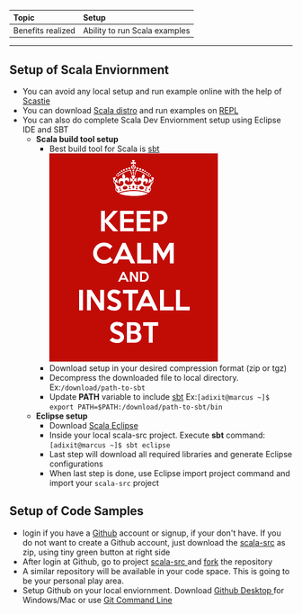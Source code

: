 | **Topic** | **Setup** |
| :--- | :--- |
| Benefits realized | Ability to run Scala examples |

---
##	**Setup of Scala Enviornment**
 * You can avoid any local setup and run example online with the help of [Scastie](https://scastie.scala-lang.org)
 * You can download [Scala distro](https://downloads.lightbend.com/scala/2.12.2/scala-2.12.2.zip) and run examples on [REPL](http://docs.scala-lang.org/overviews/repl/overview.html)
 * You can also do complete Scala Dev Enviornment setup using Eclipse IDE and SBT
	* **Scala build tool setup**
	  *	Best build tool for Scala is [sbt](http://www.scala-sbt.org)  
	  ![](/assets/m-1/keep-calm-and-install-sbt.png)
	  * Download setup in your desired compression format \(zip or tgz\)
	  * Decompress the downloaded file to local directory. Ex:`/download/path-to-sbt`
	  * Update **PATH** variable to include [sbt](http://www.scala-sbt.org) Ex:`[adixit@marcus ~]$ export PATH=$PATH:/download/path-to-sbt/bin`
	* **Eclipse setup**
	  * Download [Scala Eclipse](http://scala-ide.org/)
	  * Inside your local scala-src project. Execute **sbt** command: `[adixit@marcus ~]$ sbt eclipse`
	  * Last step will download all required libraries and generate Eclipse configurations
	  * When last step is done, use Eclipse import project command and import your `scala-src` project
##	**Setup of Code Samples**
  * login if you have a [Github](/github.com) account or signup, if your don't have. If you do not want to create a Github account, just download the [scala-src](https://github.com/inbravo/scala-src) as zip, using tiny green button at right side
  * After login at Github, go to project [scala-src ](https://github.com/inbravo/scala-src)and [fork](https://help.github.com/articles/fork-a-repo/#fork-an-example-repository) the repository
  * A similar repository will be available in your code space. This is going to be your personal play area.
  * Setup Github on your local enviornment. Download [Github Desktop ](https://desktop.github.com/) for Windows/Mac or use [Git Command Line](https://hub.github.com)

